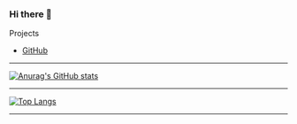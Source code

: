 ### Hi there 👋

Projects
+ [GitHub](https://github.com/rvkR13?tab=repositories)

***
[![Anurag's GitHub stats](https://github-readme-stats.vercel.app/api?username=rvkR13&hide=stars&count_private=true&show_icons=true&theme=gruvbox)](https://github.com/rvkR13/github-readme-stats)
***
[![Top Langs](https://github-readme-stats.vercel.app/api/top-langs/?username=rvkR13&layout=compact&hide_progress=true)](https://github.com/rvkR13/github-readme-stats)
***
